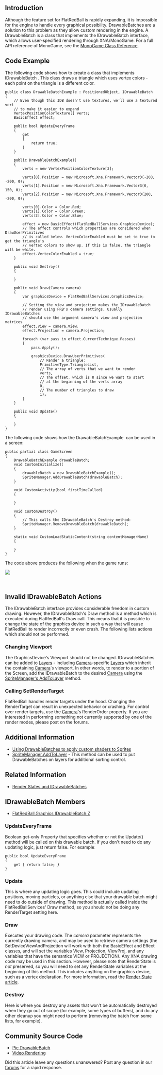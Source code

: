 ## Introduction

Although the feature set for FlatRedBall is rapidly expanding, it is impossible for the engine to handle every graphical possibility. DrawableBatches are a solution to this problem as they allow custom rendering in the engine. A DrawableBatch is a class that implements the IDrawableBatch interface, which allows user-specified rendering through XNA/MonoGame. For a full API reference of MonoGame, see the [MonoGame Class Reference](http://www.monogame.net/documentation/?page=api).

## Code Example

The following code shows how to create a class that implements IDrawableBatch . This class draws a triangle which uses vertex colors - each point on the triangle is a different color.

``` lang:c#
public class DrawableBatchExample : PositionedObject, IDrawableBatch
{
    // Even though this IDB doesn't use textures, we'll use a textured vert
    // to make it easier to expand
    VertexPositionColorTexture[] verts;
    BasicEffect effect;

    public bool UpdateEveryFrame
    {
        get
        {
            return true;
        }
    }

    public DrawableBatchExample()
    {
        verts = new VertexPositionColorTexture[3];

        verts[0].Position = new Microsoft.Xna.Framework.Vector3(-200, -200, 0);
        verts[1].Position = new Microsoft.Xna.Framework.Vector3(0, 150, 0);
        verts[2].Position = new Microsoft.Xna.Framework.Vector3(200, -200, 0);

        verts[0].Color = Color.Red;
        verts[1].Color = Color.Green;
        verts[2].Color = Color.Blue;

        effect = new BasicEffect(FlatRedBallServices.GraphicsDevice);
        // The effect controls which properties are considered when DrawUserPrimitives
        // is called below. VertexColorEnabled must be set to true to get the triangle's
        // vertex colors to show up. If this is false, the triangle will be white.
        effect.VertexColorEnabled = true;
    }

    public void Destroy()
    {

    }

    public void Draw(Camera camera)
    {
        var graphicsDevice = FlatRedBallServices.GraphicsDevice;

        // Setting the view and projection makes the IDrawableBatch
        // render using FRB's camera settings. Usually IDrawableBatches
        // should use the argument camera's view and projection matrices
        effect.View = camera.View;
        effect.Projection = camera.Projection;

        foreach (var pass in effect.CurrentTechnique.Passes)
        {
            pass.Apply();

            graphicsDevice.DrawUserPrimitives(
                // Render a triangle:
                PrimitiveType.TriangleList,
                // The array of verts that we want to render
                verts,
                // The offset, which is 0 since we want to start 
                // at the beginning of the verts array
                0,
                // The number of triangles to draw
                1);
        }
    }

    public void Update()
    {

    }
}
```

The following code shows how the DrawableBatchExample  can be used in a screen:

``` lang:c#
public partial class GameScreen
{
    DrawableBatchExample drawableBatch;
    void CustomInitialize()
    {
        drawableBatch = new DrawableBatchExample();
        SpriteManager.AddDrawableBatch(drawableBatch);
    }

    void CustomActivity(bool firstTimeCalled)
    {

    }

    void CustomDestroy()
    {
        // This calls the IDrawableBatch's Destroy method:
        SpriteManager.RemoveDrawableBatch(drawableBatch);
    }

    static void CustomLoadStaticContent(string contentManagerName)
    {

    }
}
```

The code above produces the following when the game runs:

![](/media/2016-06-img_57616a108d6e8.png)

 

## Invalid IDrawableBatch Actions

The IDrawableBatch interface provides considerable freedom in custom drawing. However, the IDrawableBatch's Draw method is a method which is executed during FlatRedBall's Draw call. This means that it is possible to change the state of the graphics device in such a way that will cause FlatRedBall to render incorrectly or even crash. The following lists actions which should not be performed.

### Changing Viewport

The GraphicsDevice's Viewport should not be changed. IDrawableBatches can be added to [Layers](/frb/docs/index.php?title=Layer.md "Layer") - including [Camera](/frb/docs/index.php?title=Camera.md "Camera")-specific [Layers](/frb/docs/index.php?title=Layer.md "Layer") which inherit the containing [Camera](/frb/docs/index.php?title=Camera.md "Camera")'s viewport. In other words, to render to a portion of the Screen, add the IDrawableBatch to the desired [Camera](/frb/docs/index.php?title=Camera.md "Camera") using the [SpriteManager's AddToLayer](/frb/docs/index.php?title=FlatRedBall.SpriteManager.AddToLayer.md "FlatRedBall.SpriteManager.AddToLayer") method.

### Calling SetRenderTarget

FlatRedBall handles render targets under the hood. Changing the RenderTarget can result in unexpected behavior or crashing. For control over render targets, use the [Camera](/frb/docs/index.php?title=Camera.md "Camera")'s RenderOrder property. If you are interested in performing something not currently supported by one of the render modes, please post on the forums.

## Additional Information

-   [Using DrawableBatches to apply custom shaders to Sprites](/frb/docs/index.php?title=FlatRedBallXna:Tutorials:Custom_Sprite_Effects.md "FlatRedBallXna:Tutorials:Custom Sprite Effects")
-   [SpriteManager.AddToLayer](/frb/docs/index.php?title=FlatRedBall.SpriteManager.AddToLayer.md "FlatRedBall.SpriteManager.AddToLayer") - This method can be used to put DrawableBatches on layers for additional sorting control.

## Related Information

-   [Render States and IDrawableBatches](/frb/docs/index.php?title=FlatRedBall.Graphics.DrawableBatch:Render_State.md "FlatRedBall.Graphics.DrawableBatch:Render State")

## IDrawableBatch Members

-   [FlatRedBall.Graphics.IDrawableBatch.Z](/frb/docs/index.php?title=FlatRedBall.Graphics.IDrawableBatch.Z.md "FlatRedBall.Graphics.IDrawableBatch.Z")

### UpdateEveryFrame

Boolean get-only Property that specifies whether or not the Update() method will be called on this drawable batch. If you don't need to do any updating logic, just return false. For example:

    public bool UpdateEveryFrame
    {
        get { return false; }
    }

### Update

This is where any updating logic goes. This could include updating positions, moving particles, or anything else that your drawable batch might need to do outside of drawing. This method is actually called inside the FlatRedBallServices' Draw method, so you should not be doing any RenderTarget setting here.

### Draw

Executes your drawing code. The *camera* parameter represents the currently drawing camera, and may be used to retrieve camera settings (the SetDeviceViewAndProjection will work with both the BasicEffect and Effect classes, and will set the variables View, Projection, ViewProj, and any variables that have the semantics VIEW or PROJECTION). Any XNA drawing code may be used in this section. However, please note that RenderState is *not* preserved, so you will need to set any RenderState variables at the beginning of this method. This includes anything on the graphics device, such as a vertex declaration. For more information, read the [Render State article](/frb/docs/index.php?title=FlatRedBall.Graphics.DrawableBatch:Render_State.md "FlatRedBall.Graphics.DrawableBatch:Render State").

### Destroy

Here is where you destroy any assets that won't be automatically destroyed when they go out of scope (for example, some types of buffers), and do any other cleanup you might need to perform (removing the batch from some lists, for example).

## Community Source Code

-   [Pie DrawableBatch](/frb/docs/index.php?title=Community_Source_Code:Pie_IDrawableBatch.md "Community Source Code:Pie IDrawableBatch")
-   [Video Rendering](/frb/forum/viewtopic.php?f=24&t=4213.md)

Did this article leave any questions unanswered? Post any question in our [forums](/frb/forum.md) for a rapid response.
